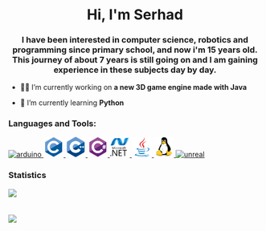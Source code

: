 <h1 align="center">Hi, I'm Serhad</h1>
<h3 align="center">I have been interested in computer science, robotics and programming since primary school, and now i'm 15 years old. This journey of about 7 years is still going on and I am gaining experience in these subjects day by day.</h3>

- 🧑‍💻 I’m currently working on **a new 3D game engine made with Java**

- 🔎 I’m currently learning **Python**

<h3 align="left">Languages and Tools:</h3>
<p align="left"> <a href="https://www.arduino.cc/" target="_blank" rel="noreferrer"> <img src="https://cdn.worldvectorlogo.com/logos/arduino-1.svg" alt="arduino" width="40" height="40"/> </a> <a href="https://www.cprogramming.com/" target="_blank" rel="noreferrer"> <img src="https://raw.githubusercontent.com/devicons/devicon/master/icons/c/c-original.svg" alt="c" width="40" height="40"/> </a> <a href="https://www.w3schools.com/cpp/" target="_blank" rel="noreferrer"> <img src="https://raw.githubusercontent.com/devicons/devicon/master/icons/cplusplus/cplusplus-original.svg" alt="cplusplus" width="40" height="40"/> </a> <a href="https://www.w3schools.com/cs/" target="_blank" rel="noreferrer"> <img src="https://raw.githubusercontent.com/devicons/devicon/master/icons/csharp/csharp-original.svg" alt="csharp" width="40" height="40"/> </a> <a href="https://dotnet.microsoft.com/" target="_blank" rel="noreferrer"> <img src="https://raw.githubusercontent.com/devicons/devicon/master/icons/dot-net/dot-net-original-wordmark.svg" alt="dotnet" width="40" height="40"/> </a> <a href="https://www.java.com" target="_blank" rel="noreferrer"> <img src="https://raw.githubusercontent.com/devicons/devicon/master/icons/java/java-original.svg" alt="java" width="40" height="40"/> </a> <a href="https://www.linux.org/" target="_blank" rel="noreferrer"> <img src="https://raw.githubusercontent.com/devicons/devicon/master/icons/linux/linux-original.svg" alt="linux" width="40" height="40"/> </a> <a href="https://unrealengine.com/" target="_blank" rel="noreferrer"> <img src="https://raw.githubusercontent.com/kenangundogan/fontisto/036b7eca71aab1bef8e6a0518f7329f13ed62f6b/icons/svg/brand/unreal-engine.svg" alt="unreal" width="40" height="40"/> </a> </p>

<h3 align="left">Statistics</h3>
<a href="https://github.com/serhadcicekli/serhadcicekli">
  <img align="center" src="https://github-readme-stats.vercel.app/api?username=serhadcicekli&count_private=true&show_icons=true&theme=tokyonight" />
</a>
<h6> </h6>
<a href="https://github.com/serhadcicekli/serhadcicekli">
  <img align="center" src="https://github-readme-stats.vercel.app/api/top-langs/?username=serhadcicekli&layout=compact&theme=tokyonight&langs_count=8" />
</a>

<br />
<br />
<br />
